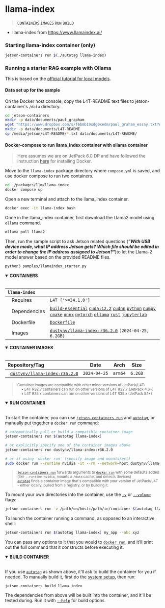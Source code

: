 # llama-index

> [`CONTAINERS`](#user-content-containers) [`IMAGES`](#user-content-images) [`RUN`](#user-content-run) [`BUILD`](#user-content-build)


* llama-index from https://www.llamaindex.ai/

### Starting llama-index container (only)

```bash
jetson-containers run $(./autotag llama-index)
```

### Running a starter RAG example with Ollama

This is based on the [official tutorial for local models](https://docs.llamaindex.ai/en/stable/getting_started/starter_example_local/).

#### Data set up for the sample

On the Docker host console, copy the L4T-README text files to jetson-container's `/data` directory.

```bash
cd jetson-containers
mkdir -p data/documents/paul_grapham
wget "https://www.dropbox.com/s/f6bmb19xdg0xedm/paul_graham_essay.txt?dl=1" -O data/documents/paul_grapham/paul_graham_essay.txt
mkdir -p data/documents/L4T-README
cp /media/jetson/L4T-README/*.txt data/documents/L4T-README/
```

#### Docker-compose to run llama_index container with ollama container

> Here assumes we are on JetPack 6.0 DP and have followed the instruction [here](https://www.jetson-ai-lab.com/tips_ssd-docker.html#docker) for installing Docker.

Move to the `llama-index` package directory where `compose.yml` is saved, and use docker compose to run two containers.

```bash
cd ./packages/llm/llama-index
docker compose up
```

Open a new terminal and attach to the llama_index container.

```bash
docker exec -it llama-index bash
```

Once in the llama_index container, first download the Llama2 model using `ollama` command.

```bash
ollama pull llama2
```

Then, run the sample script to ask Jetson related questions (***"With USB device mode, what IP address Jetson gets? Which file should be edited in order to change the IP address assigned to Jetson?"***)to let the Llama-2 model answer based on the provided README files.

```bash
python3 samples/llamaindex_starter.py
```
<details open>
<summary><b><a id="containers">CONTAINERS</a></b></summary>
<br>

| **`llama-index`** | |
| :-- | :-- |
| &nbsp;&nbsp;&nbsp;Requires | `L4T ['>=34.1.0']` |
| &nbsp;&nbsp;&nbsp;Dependencies | [`build-essential`](/packages/build/build-essential) [`cuda:12.2`](/packages/cuda/cuda) [`cudnn`](/packages/cuda/cudnn) [`python`](/packages/build/python) [`numpy`](/packages/numpy) [`cmake`](/packages/build/cmake/cmake_pip) [`onnx`](/packages/onnx) [`pytorch`](/packages/pytorch) [`ollama`](/packages/llm/ollama) [`rust`](/packages/build/rust) [`jupyterlab`](/packages/jupyterlab) |
| &nbsp;&nbsp;&nbsp;Dockerfile | [`Dockerfile`](Dockerfile) |
| &nbsp;&nbsp;&nbsp;Images | [`dustynv/llama-index:r36.2.0`](https://hub.docker.com/r/dustynv/llama-index/tags) `(2024-04-25, 6.2GB)` |

</details>

<details open>
<summary><b><a id="images">CONTAINER IMAGES</a></b></summary>
<br>

| Repository/Tag | Date | Arch | Size |
| :-- | :--: | :--: | :--: |
| &nbsp;&nbsp;[`dustynv/llama-index:r36.2.0`](https://hub.docker.com/r/dustynv/llama-index/tags) | `2024-04-25` | `arm64` | `6.2GB` |

> <sub>Container images are compatible with other minor versions of JetPack/L4T:</sub><br>
> <sub>&nbsp;&nbsp;&nbsp;&nbsp;• L4T R32.7 containers can run on other versions of L4T R32.7 (JetPack 4.6+)</sub><br>
> <sub>&nbsp;&nbsp;&nbsp;&nbsp;• L4T R35.x containers can run on other versions of L4T R35.x (JetPack 5.1+)</sub><br>
</details>

<details open>
<summary><b><a id="run">RUN CONTAINER</a></b></summary>
<br>

To start the container, you can use [`jetson-containers run`](/docs/run.md) and [`autotag`](/docs/run.md#autotag), or manually put together a [`docker run`](https://docs.docker.com/engine/reference/commandline/run/) command:
```bash
# automatically pull or build a compatible container image
jetson-containers run $(autotag llama-index)

# or explicitly specify one of the container images above
jetson-containers run dustynv/llama-index:r36.2.0

# or if using 'docker run' (specify image and mounts/ect)
sudo docker run --runtime nvidia -it --rm --network=host dustynv/llama-index:r36.2.0
```
> <sup>[`jetson-containers run`](/docs/run.md) forwards arguments to [`docker run`](https://docs.docker.com/engine/reference/commandline/run/) with some defaults added (like `--runtime nvidia`, mounts a `/data` cache, and detects devices)</sup><br>
> <sup>[`autotag`](/docs/run.md#autotag) finds a container image that's compatible with your version of JetPack/L4T - either locally, pulled from a registry, or by building it.</sup>

To mount your own directories into the container, use the [`-v`](https://docs.docker.com/engine/reference/commandline/run/#volume) or [`--volume`](https://docs.docker.com/engine/reference/commandline/run/#volume) flags:
```bash
jetson-containers run -v /path/on/host:/path/in/container $(autotag llama-index)
```
To launch the container running a command, as opposed to an interactive shell:
```bash
jetson-containers run $(autotag llama-index) my_app --abc xyz
```
You can pass any options to it that you would to [`docker run`](https://docs.docker.com/engine/reference/commandline/run/), and it'll print out the full command that it constructs before executing it.
</details>
<details open>
<summary><b><a id="build">BUILD CONTAINER</b></summary>
<br>

If you use [`autotag`](/docs/run.md#autotag) as shown above, it'll ask to build the container for you if needed.  To manually build it, first do the [system setup](/docs/setup.md), then run:
```bash
jetson-containers build llama-index
```
The dependencies from above will be built into the container, and it'll be tested during.  Run it with [`--help`](/jetson_containers/build.py) for build options.
</details>
